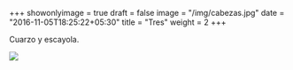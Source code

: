 +++
showonlyimage = true
draft = false
image = "/img/cabezas.jpg"
date = "2016-11-05T18:25:22+05:30"
title = "Tres"
weight = 2
+++

Cuarzo y escayola.


<!--more-->

![](/img/cabezas.jpg)
